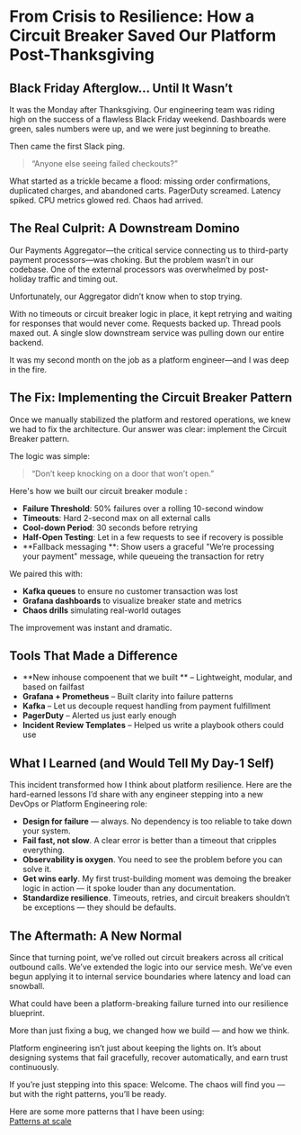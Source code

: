 # From Crisis to Resilience: How a Circuit Breaker Saved Our Platform Post-Thanksgiving

## Black Friday Afterglow… Until It Wasn’t

It was the Monday after Thanksgiving. Our engineering team was riding high on the success of a flawless Black Friday weekend. Dashboards were green, sales numbers were up, and we were just beginning to breathe.

Then came the first Slack ping.

> “Anyone else seeing failed checkouts?”

What started as a trickle became a flood: missing order confirmations, duplicated charges, and abandoned carts. PagerDuty screamed. Latency spiked. CPU metrics glowed red. Chaos had arrived.

## The Real Culprit: A Downstream Domino

Our Payments Aggregator—the critical service connecting us to third-party payment processors—was choking. But the problem wasn’t in our codebase. One of the external processors was overwhelmed by post-holiday traffic and timing out.

Unfortunately, our Aggregator didn’t know when to stop trying.

With no timeouts or circuit breaker logic in place, it kept retrying and waiting for responses that would never come. Requests backed up. Thread pools maxed out. A single slow downstream service was pulling down our entire backend.

It was my second month on the job as a platform engineer—and I was deep in the fire.

## The Fix: Implementing the Circuit Breaker Pattern

Once we manually stabilized the platform and restored operations, we knew we had to fix the architecture. Our answer was clear: implement the Circuit Breaker pattern.

The logic was simple:

> “Don’t keep knocking on a door that won’t open.”

Here's how we built our circuit breaker module :

* **Failure Threshold**: 50% failures over a rolling 10-second window
* **Timeouts**: Hard 2-second max on all external calls
* **Cool-down Period**: 30 seconds before retrying
* **Half-Open Testing**: Let in a few requests to see if recovery is possible
* **Fallback messaging **: Show users a graceful "We’re processing your payment" message, while queueing the transaction for retry

We paired this with:

* **Kafka queues** to ensure no customer transaction was lost
* **Grafana dashboards** to visualize breaker state and metrics
* **Chaos drills** simulating real-world outages

The improvement was instant and dramatic.

## Tools That Made a Difference

* **New inhouse compoenent that we built ** – Lightweight, modular, and based on failfast
* **Grafana + Prometheus** – Built clarity into failure patterns
* **Kafka** – Let us decouple request handling from payment fulfillment
* **PagerDuty** – Alerted us just early enough
* **Incident Review Templates** – Helped us write a playbook others could use

## What I Learned (and Would Tell My Day-1 Self)

This incident transformed how I think about platform resilience. Here are the hard-earned lessons I’d share with any engineer stepping into a new DevOps or Platform Engineering role:

* **Design for failure** — always. No dependency is too reliable to take down your system.
* **Fail fast, not slow**. A clear error is better than a timeout that cripples everything.
* **Observability is oxygen**. You need to see the problem before you can solve it.
* **Get wins early**. My first trust-building moment was demoing the breaker logic in action — it spoke louder than any documentation.
* **Standardize resilience**. Timeouts, retries, and circuit breakers shouldn’t be exceptions — they should be defaults.

## The Aftermath: A New Normal

Since that turning point, we’ve rolled out circuit breakers across all critical outbound calls. We’ve extended the logic into our service mesh. We’ve even begun applying it to internal service boundaries where latency and load can snowball.

What could have been a platform-breaking failure turned into our resilience blueprint.

More than just fixing a bug, we changed how we build — and how we think.

Platform engineering isn’t just about keeping the lights on. It’s about designing systems that fail gracefully, recover automatically, and earn trust continuously.

If you’re just stepping into this space: Welcome. The chaos will find you — but with the right patterns, you’ll be ready.


Here are some more patterns that I have been using: <br>[Patterns at scale](docs/PatternsAtScale.md)
